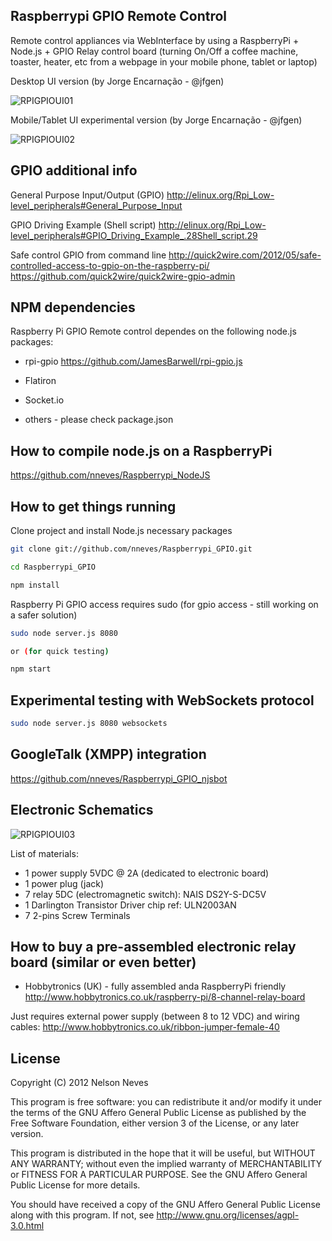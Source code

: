 Raspberrypi GPIO Remote Control
------------------

Remote control appliances via WebInterface by using a RaspberryPi + Node.js + GPIO Relay control board (turning On/Off a coffee machine, toaster, heater, etc from a webpage in your mobile phone, tablet or laptop)

Desktop UI version (by Jorge Encarnação - @jfgen)

![RPIGPIOUI01](/nneves/Raspberrypi_GPIO/raw/master/specs/rpiui01.png)

Mobile/Tablet UI experimental version (by Jorge Encarnação - @jfgen)

![RPIGPIOUI02](/nneves/Raspberrypi_GPIO/raw/master/specs/rpiui02.png)

GPIO additional info
------------------
General Purpose Input/Output (GPIO)
http://elinux.org/Rpi_Low-level_peripherals#General_Purpose_Input

GPIO Driving Example (Shell script)
http://elinux.org/Rpi_Low-level_peripherals#GPIO_Driving_Example_.28Shell_script.29

Safe control GPIO from command line
http://quick2wire.com/2012/05/safe-controlled-access-to-gpio-on-the-raspberry-pi/
https://github.com/quick2wire/quick2wire-gpio-admin

NPM dependencies
------------------
Raspberry Pi GPIO Remote control dependes on the following node.js packages:

* rpi-gpio
https://github.com/JamesBarwell/rpi-gpio.js

* Flatiron

* Socket.io

* others - please check package.json

How to compile node.js on a RaspberryPi
------------------
https://github.com/nneves/Raspberrypi_NodeJS

How to get things running
------------------
Clone project and install Node.js necessary packages
```bash
git clone git://github.com/nneves/Raspberrypi_GPIO.git

cd Raspberrypi_GPIO

npm install
```

Raspberry Pi GPIO access requires sudo (for gpio access - still working on a safer solution)
```bash
sudo node server.js 8080

or (for quick testing)

npm start
```

Experimental testing with WebSockets protocol
------------------
```bash
sudo node server.js 8080 websockets
```

GoogleTalk (XMPP) integration
------------------
https://github.com/nneves/Raspberrypi_GPIO_njsbot

Electronic Schematics
------------------

![RPIGPIOUI03](/nneves/Raspberrypi_GPIO/raw/master/specs/RaspberryPi_GPIO_schematic.jpg)

List of materials:
* 1 power supply 5VDC @ 2A (dedicated to electronic board)
* 1 power plug (jack)
* 7 relay 5DC (electromagnetic switch): NAIS DS2Y-S-DC5V
* 1 Darlington Transistor Driver chip ref: ULN2003AN
* 7 2-pins Screw Terminals

How to buy a pre-assembled electronic relay board (similar or even better)
------------------
* Hobbytronics (UK) - fully assembled anda RaspberryPi friendly
http://www.hobbytronics.co.uk/raspberry-pi/8-channel-relay-board

Just requires external power supply (between 8 to 12 VDC) and wiring cables:
http://www.hobbytronics.co.uk/ribbon-jumper-female-40

License
------------------
Copyright (C) 2012 Nelson Neves

This program is free software: you can redistribute it and/or modify
it under the terms of the GNU Affero General Public License as
published by the Free Software Foundation, either version 3 of the
License, or any later version.

This program is distributed in the hope that it will be useful,
but WITHOUT ANY WARRANTY; without even the implied warranty of
MERCHANTABILITY or FITNESS FOR A PARTICULAR PURPOSE.  See the
GNU Affero General Public License for more details.

You should have received a copy of the GNU Affero General Public License
along with this program.  If not, see http://www.gnu.org/licenses/agpl-3.0.html